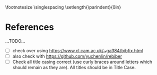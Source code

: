 \footnotesize
\singlespacing
\setlength{\parindent}{0in}

<!-- 
Do not edit this page.

References are automatically generated from the BibTex file (phd_thesis_references.bib)

...which you should create using your reference manager.
-->

# References

...TODO... 

- [ ] check over using https://www.cl.cam.ac.uk/~ga384/bibfix.html
- [ ] also check with https://github.com/yuchenlin/rebiber
- [ ] Check all title casing correct (use curly braces around letters which should remain as they are). All titles should be in Title Case.
